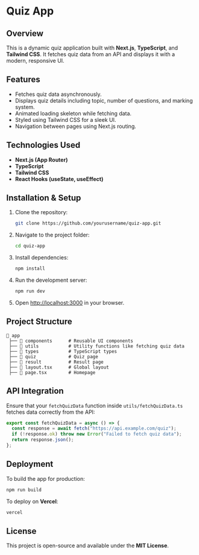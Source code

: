 # Quiz App

## Overview

This is a dynamic quiz application built with **Next.js**, **TypeScript**, and **Tailwind CSS**. It fetches quiz data from an API and displays it with a modern, responsive UI.

## Features

- Fetches quiz data asynchronously.
- Displays quiz details including topic, number of questions, and marking system.
- Animated loading skeleton while fetching data.
- Styled using Tailwind CSS for a sleek UI.
- Navigation between pages using Next.js routing.

## Technologies Used

- **Next.js (App Router)**
- **TypeScript**
- **Tailwind CSS**
- **React Hooks (useState, useEffect)**

## Installation & Setup

1. Clone the repository:
   ```sh
   git clone https://github.com/yourusername/quiz-app.git
   ```
2. Navigate to the project folder:
   ```sh
   cd quiz-app
   ```
3. Install dependencies:
   ```sh
   npm install
   ```
4. Run the development server:
   ```sh
   npm run dev
   ```
5. Open [http://localhost:3000](http://localhost:3000) in your browser.

## Project Structure

```
📂 app
 ├── 📂 components      # Reusable UI components
 ├── 📂 utils           # Utility functions like fetching quiz data
 ├── 📂 types           # TypeScript types
 ├── 📂 quiz            # Quiz page
 ├── 📂 result          # Result page
 ├── 📜 layout.tsx      # Global layout
 ├── 📜 page.tsx        # Homepage
```

## API Integration

Ensure that your `fetchQuizData` function inside `utils/fetchQuizData.ts` fetches data correctly from the API:

```ts
export const fetchQuizData = async () => {
  const response = await fetch("https://api.example.com/quiz");
  if (!response.ok) throw new Error("Failed to fetch quiz data");
  return response.json();
};
```

## Deployment

To build the app for production:

```sh
npm run build
```

To deploy on **Vercel**:

```sh
vercel
```

## License

This project is open-source and available under the **MIT License**.
